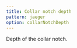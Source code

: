 ```yaml
---
title: Collar notch depth
pattern: jaeger
option: collarNotchDepth
---
```


Depth of the collar notch.
